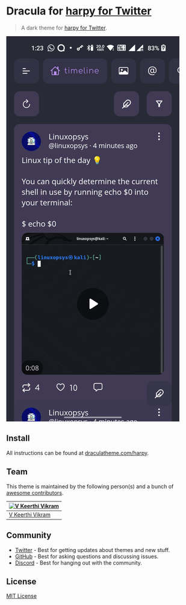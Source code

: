 # Dracula for [harpy for Twitter](https://play.google.com/store/apps/details?id=com.robertodoering.harpy.free)

> A dark theme for [harpy for Twitter](https://play.google.com/store/apps/details?id=com.robertodoering.harpy.free).

![Screenshot](./screenshot.png)

## Install

All instructions can be found at [draculatheme.com/harpy](https://draculatheme.com/harpy).

## Team

This theme is maintained by the following person(s) and a bunch of [awesome contributors](https://github.com/dracula/foobar/graphs/contributors).

| [![V Keerthi Vikram](https://github.com/vkeerthivikram.png?size=100)](https://github.com/vkeerthivikram) |
| -------------------------------------------------------------------------------------------------------- |
| [V Keerthi Vikram](https://github.com/vkeerthivikram)                                                    |

## Community
 
- [Twitter](https://twitter.com/draculatheme) - Best for getting updates about themes and new stuff.
- [GitHub](https://github.com/dracula/dracula-theme/discussions) - Best for asking questions and discussing issues.
- [Discord](https://draculatheme.com/discord-invite) - Best for hanging out with the community.

## License

[MIT License](./LICENSE)
